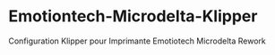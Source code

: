 # Emotiontech-Microdelta-Klipper
Configuration Klipper pour Imprimante Emotiotech Microdelta Rework
